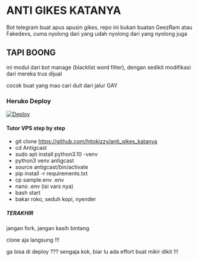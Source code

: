 # ANTI GIKES KATANYA
Bot telegram buat apus apusin gikes,
repo ini bukan buatan GeezRam atau Fakedevs, cuma nyolong dari yang udah nyolong dari yang nyolong juga

## TAPI BOONG
ini modul dari bot manage (blacklist word filter), dengan sedikit modifikasi dari mereka trus dijual

cocok buat yang mao cari duit dari jalur GAY

### Heruko Deploy
<a href="https://heroku.com/deploy?template=https://github.com/userbot2030/anti_gikes_katanya">
  <img src="https://www.herokucdn.com/deploy/button.svg" alt="Deploy">
</a>



#### Tutor VPS step by step
- git clone https://github.com/hitokizzy/anti_gikes_katanya
- cd Antigcast
- sudo apt install python3.10 -venv
- python3 venv antigcast
- source antigcast/bin/activate
- pip install -r requirements.txt
- cp sample.env .env
- nano .env (isi vars nya)
- bash start
- bakar roko, seduh kopi, nyender



##### TERAKHIR
jangan fork, jangan kasih bintang

clone aja langsung !!!



ga bisa di deploy ???
sengaja kok, biar lu ada effort buat mikir dikit !!!

